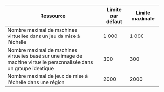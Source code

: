 | Ressource | Limite par défaut | Limite maximale |
| --- | --- | --- |
| Nombre maximal de machines virtuelles dans un jeu de mise à l’échelle |1 000 |1 000 |
| Nombre maximal de machines virtuelles basé sur une image de machine virtuelle personnalisée dans un groupe identique|300 |300 |
| Nombre maximal de jeux de mise à l’échelle dans une région |2000 |2000 |

